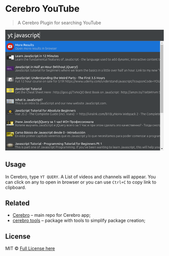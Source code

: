 # Cerebro YouTube

> A Cerebro Plugin for searching YouTube

![](screenshot.png)

## Usage

In Cerebro, type `YT QUERY`. A List of videos and channels will appear. You can click on any to open in browser or you can use `Ctrl+C` to copy link to clipboard.

## Related

* [Cerebro](http://github.com/KELiON/cerebro) – main repo for Cerebro app;
* [cerebro tools](http://github.com/KELiON/cerebro-tools) – package with tools to simplify package creation;

## License

MIT © [Full License here](https://github.com/TheRealImaginary/se-miniproject/blob/master/LICENSE)
